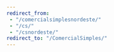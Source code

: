 ```yaml
---
redirect_from:
 - "/comercialsimplesnordeste/"
 - "/cs/"
 - "/csnordeste/"
redirect_to: "/ComercialSimples/"
---
```

